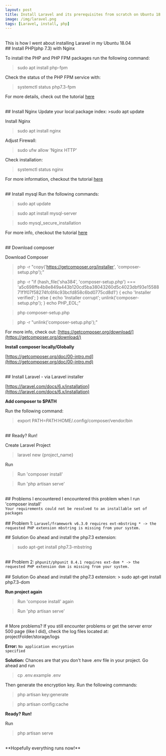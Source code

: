 ```yaml
---
layout: post
title: Install Laravel and its prerequisites from scratch on Ubuntu 18.04
image: /img/laravel.png
tags: [Laravel, install, php]
---
```

<br>
This is how I went about installing Laravel in my Ubuntu 18.04

<br>
## Install PHP(php 7.3) with Nginx
 
 To install the PHP and PHP FPM packages run the following command:
 >sudo apt install php-fpm
 
 Check the status of the PHP FPM service with:
 >systemctl status php7.3-fpm
 
 For more details, check out the tutorial [here](https://linuxize.com/post/how-to-install-php-on-ubuntu-18-04/)

<br>
## Install Nginx
 Update your local package index:
 >sudo apt update
 
 Install Nginx
 >sudo apt install nginx

Adjust Firewall:
>sudo ufw allow 'Nginx HTTP'

Check installation:
 >systemctl status nginx

For more information, checkout the tutorial [here](https://www.digitalocean.com/community/tutorials/how-to-install-nginx-on-ubuntu-18-04-quickstart)

<br>
## Install mysql
Run the following commands: 

> sudo apt update

> sudo apt install mysql-server

> sudo mysql_secure_installation

For more info, checkout the tutorial [here](https://www.digitalocean.com/community/tutorials/how-to-install-mysql-on-ubuntu-18-04)

<br>
## Download composer

Download Composer

> php -r "copy('https://getcomposer.org/installer', 'composer-setup.php');"

> php -r "if (hash_file('sha384', 'composer-setup.php') === 'a5c698ffe4b8e849a443b120cd5ba38043260d5c4023dbf93e1558871f1f07f58274fc6f4c93bcfd858c6bd0775cd8d1') { echo 'Installer verified'; } else { echo 'Installer corrupt'; unlink('composer-setup.php'); } echo PHP_EOL;"

> php composer-setup.php

>php -r "unlink('composer-setup.php');"

For more info, check out:
[https://getcomposer.org/download/](https://getcomposer.org/download/)

**Install composer locally/Globally**

[https://getcomposer.org/doc/00-intro.md](https://getcomposer.org/doc/00-intro.md)

<br>
## Install Laravel - via Laravel installer

[https://laravel.com/docs/6.x/installation](https://laravel.com/docs/6.x/installation)


**Add composer to $PATH**

Run the following command:

> export PATH=$PATH:$HOME/.config/composer/vendor/bin

<br>
## Ready? Run!

Create Laravel Project
> laravel new {project_name}

Run
> Run 'composer install'

> Run 'php artisan serve'

<br>
## Problems I encountered
I encountered this problem when I run 'composer install'

<code>
Your requirements could not be resolved to an installable set of packages
</code>

<br>
## Problem 1:
<code>Laravel/framework v6.3.0 requires ext-mbstring * -> the requested PHP extension mbstring is missing from your system.
 </code>
 
<br>
## Solution
Go ahead and install the php7.3 extension:

> sudo apt-get install php7.3-mbstring

<br>
## Problem 2:
<code>phpunit/phpunit 8.4.1 requires ext-dom * -> the requested PHP extension dom is missing from your system.
</code>

<br>
## Solution
Go ahead and install the php7.3 extension:
> sudo apt-get install php7.3-dom

**Run project again**
> Run 'compose install' again

> Run 'php artisan serve'

<br>
# More problems?
If you still encounter problems or get the server error 500 page (like I did), check the log files located at: projectFolder/storage/logs

**Error:** 
<code>No application encryption specified</code>

**Solution:**
 Chances are that you don't have .env file in your project.
 Go ahead and run 
 
 > cp .env.example .env
  
 Then generate the encryption key. Run the following commands:
 
 > php artisan key:generate
 
 > php artisan config:cache
  
**Ready? Run!**

Run

> php artisan serve

<br>
**Hopefully everything runs now!**
